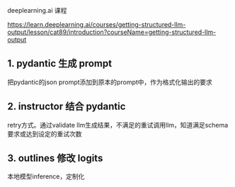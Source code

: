 deeplearning.ai 课程

https://learn.deeplearning.ai/courses/getting-structured-llm-output/lesson/cat89/introduction?courseName=getting-structured-llm-output
## 1. pydantic 生成 prompt
把pydantic的json prompt添加到原本的prompt中，作为格式化输出的要求

## 2. instructor 结合 pydantic
retry方式。通过validate llm生成结果，不满足的重试调用llm，知道满足schema要求或达到设定的重试次数

## 3. outlines 修改 logits
本地模型inference，定制化

